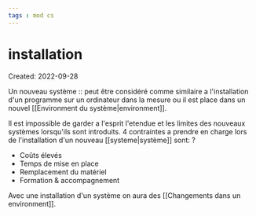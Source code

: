 ```yaml
---
tags : mod cs
---
```

# installation
Created: 2022-09-28

Un nouveau système :: peut être considéré comme similaire a l'installation d'un programme sur un ordinateur dans la mesure ou il est place dans un nouvel [[Environment du système|environment]].


Il est impossible de garder a l'esprit l'etendue et les limites des nouveaux systèmes lorsqu'ils sont introduits. 4 contraintes a prendre en charge lors de l'installation d'un nouveau [[systeme|système]] sont:
?
- Coûts élevés
- Temps de mise en place
- Remplacement du matériel
- Formation & accompagnement

Avec une installation d'un système on aura des [[Changements dans un environment]].